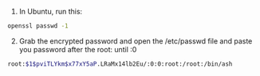 1. In Ubuntu, run this:
```sh
openssl passwd -1
```

2. Grab the encrypted password and open the /etc/passwd file and paste you password after the root: until :0
```sh
root:$1$pviTLYkm$x77xY5aP.LRaMx14lb2Eu/:0:0:root:/root:/bin/ash
```
